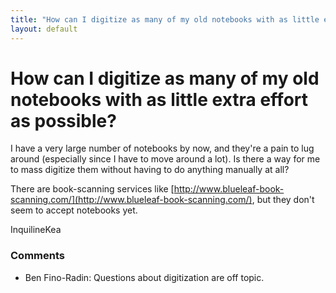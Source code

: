 ```yaml
---
title: "How can I digitize as many of my old notebooks with as little extra effort as possible?"
layout: default
---
```

How can I digitize as many of my old notebooks with as little extra effort as possible?
=====================
I have a very large number of notebooks by now, and they're a pain to
lug around (especially since I have to move around a lot). Is there a
way for me to mass digitize them without having to do anything manually
at all?

There are book-scanning services like
[http://www.blueleaf-book-scanning.com/](http://www.blueleaf-book-scanning.com/),
but they don't seem to accept notebooks yet.

InquilineKea

### Comments ###
* Ben Fino-Radin: Questions about digitization are off topic.


